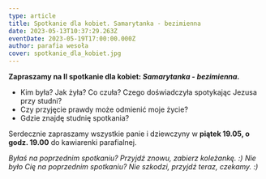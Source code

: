 ```yaml
---
type: article
title: Spotkanie dla kobiet. Samarytanka - bezimienna
date: 2023-05-13T10:37:29.263Z
eventDate: 2023-05-19T17:00:00.000Z
author: parafia wesoła
cover: spotkanie_dla_kobiet.jpg
---
```

<!--StartFragment-->

**Zapraszamy na II spotkanie dla kobiet: *Samarytanka - bezimienna.***

* Kim była? Jak żyła? Co czuła? Czego doświadczyła spotykając Jezusa przy studni?
* Czy przyjęcie prawdy może odmienić moje życie?
* Gdzie znajdę studnię spotkania?

Serdecznie zapraszamy wszystkie panie i dziewczyny w **piątek 19.05, o godz. 19.00** do kawiarenki parafialnej.

*Byłaś na poprzednim spotkaniu? Przyjdź znowu, zabierz koleżankę. :) Nie było Cię na poprzednim spotkaniu? Nie szkodzi, przyjdź teraz, czekamy. :)*

*<!--EndFragment-->*
